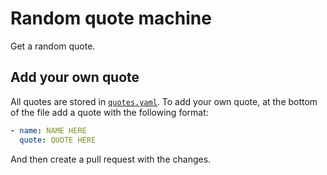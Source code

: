 # Random quote machine

Get a random quote.

## Add your own quote

All quotes are stored in [`quotes.yaml`](https://github.com/lukadev-0/random-quote-machine/blob/master/quotes.yaml). To add your own quote, at the bottom of the file add a quote with the following format:

```yaml
- name: NAME HERE
  quote: QUOTE HERE
```

And then create a pull request with the changes.
